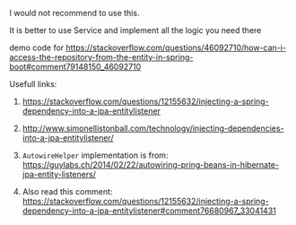 I would not recommend to use this. 

It is better to use Service and implement all the logic you need there

demo code for 
https://stackoverflow.com/questions/46092710/how-can-i-access-the-repository-from-the-entity-in-spring-boot#comment79148150_46092710

Usefull links: 

1. https://stackoverflow.com/questions/12155632/injecting-a-spring-dependency-into-a-jpa-entitylistener
2. http://www.simonellistonball.com/technology/injecting-dependencies-into-a-jpa-entitylistener/

3. `AutowireHelper` implementation is from:
https://guylabs.ch/2014/02/22/autowiring-pring-beans-in-hibernate-jpa-entity-listeners/

4. Also read this comment:
https://stackoverflow.com/questions/12155632/injecting-a-spring-dependency-into-a-jpa-entitylistener#comment76680967_33041431
